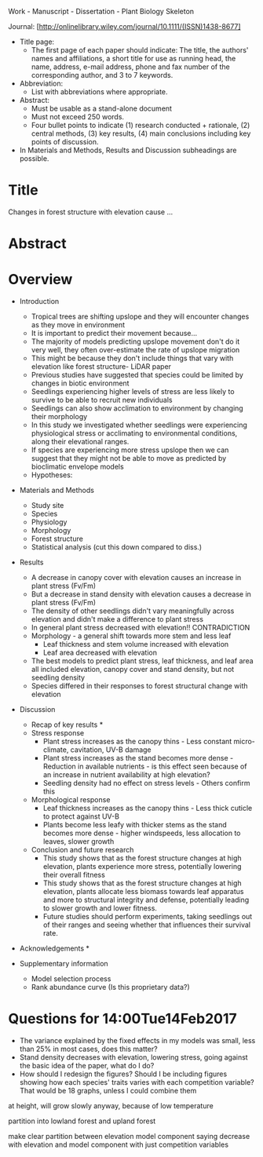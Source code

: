 Work - Manuscript - Dissertation - Plant Biology Skeleton

Journal: [http://onlinelibrary.wiley.com/journal/10.1111/(ISSN)1438-8677]
* Title page: 
	* The first page of each paper should indicate: The title, the authors' names and affiliations, a short title for use as running head, the name, address, e-mail address, phone and fax number of the corresponding author, and 3 to 7 keywords.
* Abbreviation: 
	* List with abbreviations where appropriate.
* Abstract: 
	* Must be usable as a stand-alone document 
	* Must not exceed 250 words. 
	* Four bullet points to indicate (1) research conducted + rationale, (2) central methods, (3) key results, (4) main conclusions including key points of discussion. 
* In Materials and Methods, Results and Discussion subheadings are possible.

# Title
Changes in forest structure with elevation cause ...

# Abstract

# Overview
* Introduction
	* Tropical trees are shifting upslope and they will encounter changes as they move in environment
	* It is important to predict their movement because...
	* The majority of models predicting upslope movement don't do it very well, they often over-estimate the rate of upslope migration
	* This might be because they don't include things that vary with elevation like forest structure- LiDAR paper
	* Previous studies have suggested that species could be limited by changes in biotic environment
	* Seedlings experiencing higher levels of stress are less likely to survive to be able to recruit new individuals
	* Seedlings can also show acclimation to environment by changing their morphology
	* In this study we investigated whether seedlings were experiencing physiological stress or acclimating to environmental conditions, along their elevational ranges.
	* If species are experiencing more stress upslope then we can suggest that they might not be able to move as predicted by bioclimatic envelope models
	* Hypotheses:  
	
* Materials and Methods
	* Study site
	* Species
	* Physiology
	* Morphology
	* Forest structure
	* Statistical analysis (cut this down compared to diss.)
	
* Results
	* A decrease in canopy cover with elevation causes an increase in plant stress (Fv/Fm)
	* But a decrease in stand density with elevation causes a decrease in plant stress (Fv/Fm)
	* The density of other seedlings didn't vary meaningfully across elevation and didn't make a difference to plant stress
	* In general plant stress decreased with elevation!! CONTRADICTION
	* Morphology - a general shift towards more stem and less leaf
		* Leaf thickness and stem volume increased with elevation
		* Leaf area decreased with elevation
	* The best models to predict plant stress, leaf thickness, and leaf area all included elevation, canopy cover and stand density, but not seedling density 
	* Species differed in their responses to forest structural change with elevation
	
* Discussion
	* Recap of key results
		* 
	* Stress response
		* Plant stress increases as the canopy thins - Less constant micro-climate, cavitation, UV-B damage
		* Plant stress increases as the stand becomes more dense - Reduction in available nutrients - is this effect seen because of an increase in nutrient availability at high elevation?
		* Seedling density had no effect on stress levels - Others confirm this 
	* Morphological response
		* Leaf thickness increases as the canopy thins - Less thick cuticle to protect against UV-B
		* Plants become less leafy with thicker stems as the stand becomes more dense - higher windspeeds, less allocation to leaves, slower growth
	* Conclusion and future research
		* This study shows that as the forest structure changes at high elevation, plants experience more stress, potentially lowering their overall fitness
		* This study shows that as the forest structure changes at high elevation, plants allocate less biomass towards leaf apparatus and more to structural integrity and defense, potentially leading to slower growth and lower fitness.
		* Future studies should perform experiments, taking seedlings out of their ranges and seeing whether that influences their survival rate.
		
* Acknowledgements
	* 

* Supplementary information
	* Model selection process
	* Rank abundance curve (Is this proprietary data?)


# Questions for 14:00Tue14Feb2017

* The variance explained by the fixed effects in my models was small, less than 25% in most cases, does this matter?
* Stand density decreases with elevation, lowering stress, going against the basic idea of the paper, what do I do?
* How should I redesign the figures? Should I be including figures showing how each species' traits varies with each competition variable? That would be 18 graphs, unless I could combine them

at height, will grow slowly anyway, because of low temperature 

partition into lowland forest and upland forest

make clear partition between elevation model component saying decrease with elevation and model component with just competition variables


